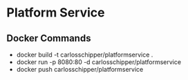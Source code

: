 # Platform Service

## Docker Commands
- docker build -t carlosschipper/platformservice .
- docker run -p 8080:80 -d carlosschipper/platformservice
- docker push carlosschipper/platformservice